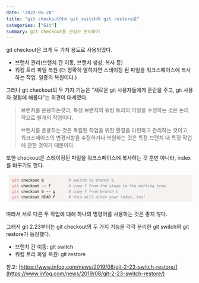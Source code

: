 ```yaml
---
date: "2022-05-20"
title: "git checkout에서 git switch와 git restore로"
categories: ["Git"]
summary: git checkout을 관심사 분리하기
---
```


git checkout은 크게 두 가지 용도로 사용되었다.

- 브랜치 관리(브랜치 간 이동, 브랜치 생성, 복사 등)
- 워킹 트리 파일 복원 (더 정확히 말하자면 스테이징 된 파일을 워크스페이스에 복사하는 작업. 일종의 복원이다.)

그러나 git checkout의 두 가지 기능은 “새로운 git 사용자들에게 혼란을 주고, git 사용자 경험에 해롭다”는 의견이 대세였다.

> 브랜치를 운용하는것과, 특정 브랜치의 워킹 트리의 파일을 수정하는 것은 논리적으로 별개의 작업이다.
>
> 브랜치를 운용하는 것은 독립된 작업을 위한 환경을 마련하고 관리하는 것이고, 워크스페이스의 변경사항을 수정하거나 복원하는 것은 특정 브랜치 내 특정 작업에 관한 것이기 때문이다.

또한 checkout은 스테이징된 파일을 워크스페이스에 복사하는 것 뿐만 아니라, index를 바꾸기도 한다.

![git-switch-and-git-checkout_001](images/git-switch-and-git-restore_001.png)

따라서 서로 다른 두 작업에 대해 하나의 명령어를 사용하는 것은 좋지 않다.

그래서 git 2.23부터는 git checkout의 두 가지 기능을 각각 분리한 git switch와 git restore가 등장했다.

- 브랜치 간 이동: git switch
- 워킹 트리 파일 복원: git restore

참고: [https://www.infoq.com/news/2019/08/git-2-23-switch-restore/](https://www.infoq.com/news/2019/08/git-2-23-switch-restore/)
